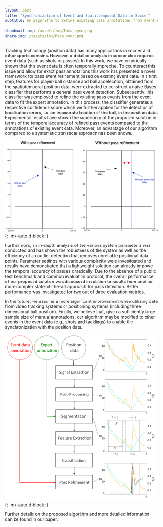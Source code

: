```yaml
---
layout: post
title: "Synchronization of Event and Spatiotemporal Data in Soccer"
subtitle: An algorithm to refine existing pass annotations from event data
 
thumbnail-img: /assets/img/Pass_sync.png
share-img: /assets/img/Pass_sync.png
---
```



Tracking technology (position data) has many applications in soccer and other sports domains. However, a detailed analysis in soccer also requires event data (such as shots or passes). In this work, we have empirically shown that this event data is often temporally imprecise. To counteract this issue and allow for exact pass annotations this work has presented a novel framework for pass event refinement based on existing event data. 
In a first step, features for player-ball distance and ball acceleration, obtained from the spatiotemporal position data, were extracted to construct a naive Bayes classifier that performs a general pass event detection. Subsequently, this classifier was employed to refine the existing pass events from the event data to fit the expert annotation. In this process, the classifier generates a respective confidence score which we further applied for the detection of localization errors, i.e. an inaccurate location of the ball, in the position data. Experimental results have shown the superiority of the proposed solution in terms of the temporal accuracy of refined pass events compared to the annotations of existing event data. Moreover, an advantage of our algorithm compared to a systematic statistical approach has been shown.

![Refined_Pass_Labels](../assets/img/Pass_sync.png){: .mx-auto.d-block :}

Furthermore, an in-depth analysis of the various system parameters was conducted and has shown the robustness of the system as well as the efficiency of an outlier detection that removes unreliable positional data points. Parameter settings with various complexity were investigated and results have demonstrated that a lightweight solution can already improve the temporal accuracy of passes drastically. Due to the absence of a public test benchmark and common evaluation protocol, the overall performance of our proposed solution was discussed in relation to results from another more complex state-of-the-art approach for pass detection. Better performance was investigated for two out of three evaluation metrics. 

In the future, we assume a more significant improvement when utilizing data from video tracking systems or positioning systems (including three dimensional ball position). Finally, we believe that, given a sufficiently large sample size of manual annotations, our algorithm may be modified to other events in the event data (e.g., shots and tacklings) to enable the synchronization with the position data.

![Algorithm](../assets/img/pass_refinement_algorithm.png){: .mx-auto.d-block :}

Further details on the proposed algorithm and more detailed information can be found in our paper.
